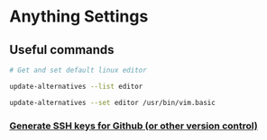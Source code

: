 # Anything Settings

## Useful commands

```bash
# Get and set default linux editor

update-alternatives --list editor

update-alternatives --set editor /usr/bin/vim.basic
```

### [Generate SSH keys for Github (or other version control)](https://docs.github.com/en/authentication/connecting-to-github-with-ssh/generating-a-new-ssh-key-and-adding-it-to-the-ssh-agent)


